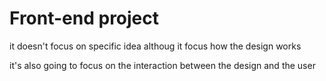 # Front-end project

it doesn't focus on specific idea althoug it focus how the design works

it's also going to focus on the interaction between the design and the user

